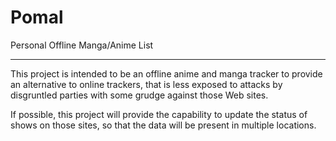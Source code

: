 Pomal
=====

Personal Offline Manga/Anime List

-------

This project is intended to be an offline anime and manga tracker to provide an alternative to online trackers, that is less exposed to attacks by disgruntled parties with some grudge against those Web sites.

If possible, this project will provide the capability to update the status of shows on those sites, so that the data will be present in multiple locations.
